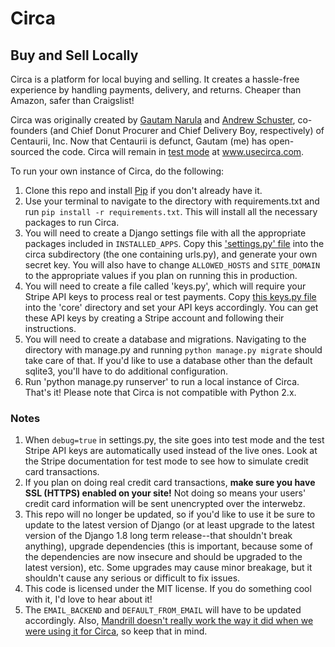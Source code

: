 # Circa
## Buy and Sell Locally

Circa is a platform for local buying and selling. It creates a hassle-free experience by handling payments, delivery, and returns. Cheaper than Amazon, safer than Craigslist!

Circa was originally created by [Gautam Narula](https://github.com/gnarizzy) and [Andrew Schuster](https://github.com/aschuster3), co-founders (and Chief Donut Procurer and Chief Delivery Boy, respectively) of Centaurii, Inc. Now that Centaurii is defunct, Gautam (me) has open-sourced the code. Circa will remain in [test mode](http://www.usecirca.com/test/) at www.usecirca.com.

To run your own instance of Circa, do the following:

1. Clone this repo and install [Pip](https://pypi.python.org/pypi/pip) if you don't already have it. 
2. Use your terminal to navigate to the directory with requirements.txt and run `pip install -r requirements.txt`. This will install all the necessary packages to run Circa. 
3. You will need to create a Django settings file with all the appropriate packages included in `INSTALLED_APPS`. Copy this ['settings.py' file](https://gist.github.com/gnarizzy/961a63063f16b3b9c9f5dacc8c8e42df) into the circa subdirectory (the one containing urls.py), and generate your own secret key. You will also have to change `ALLOWED_HOSTS` and `SITE_DOMAIN` to the appropriate values if you plan on running this in production. 
4. You will need to create a file called 'keys.py', which will require your Stripe API keys to process real or test payments. Copy [this keys.py file](https://gist.github.com/gnarizzy/d4d56af25f354214d90f7712d537ffa9) into the 'core' directory and set your API keys accordingly. You can get these API keys by creating a Stripe account and following their instructions.
5. You will need to create a database and migrations. Navigating to the directory with manage.py and running `python manage.py migrate` should take care of that. If you'd like to use a database other than the default sqlite3, you'll have to do additional configuration. 
6. Run 'python manage.py runserver' to run a local instance of Circa. That's it! Please note that Circa is not compatible with Python 2.x. 

### Notes

1. When `debug=true` in settings.py, the site goes into test mode and the test Stripe API keys are automatically used instead of the live ones. Look at the Stripe documentation for test mode to see how to simulate credit card transactions. 
2. If you plan on doing real credit card transactions, **make sure you have SSL (HTTPS) enabled on your site!** Not doing so means your users' credit card information will be sent unencrypted over the interwebz.
3. This repo will no longer be updated, so if you'd like to use it be sure to update to the latest version of Django (or at least upgrade to the latest version of the Django 1.8 long term release--that shouldn't break anything), upgrade dependencies (this is important, because some of the dependencies are now insecure and should be upgraded to the latest version), etc. Some upgrades may cause minor breakage, but it shouldn't cause any serious or difficult to fix issues. 
4. This code is licensed under the MIT license. If you do something cool with it, I'd love to hear about it! 
5. The `EMAIL_BACKEND` and `DEFAULT_FROM_EMAIL` will have to be updated accordingly. Also, [Mandrill doesn't really work the way it did when we were using it for Circa](http://www.dangrossman.info/2016/02/28/mandrills-betrayal/), so keep that in mind. 
